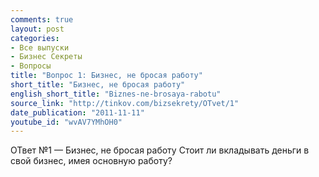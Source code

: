 ```yaml
---
comments: true
layout: post
categories:
- Все выпуски
- Бизнес Секреты
- Вопросы
title: "Вопрос 1: Бизнес, не бросая работу"
short_title: "Бизнес, не бросая работу"
english_short_title: "Biznes-ne-brosaya-rabotu"
source_link: "http://tinkov.com/bizsekrety/OTvet/1"
date_publication: "2011-11-11"
youtube_id: "wvAV7YMhOH0"
---
```

ОТвет №1 — Бизнес, не бросая работу
Стоит ли вкладывать деньги в свой бизнес, имея основную работу?
